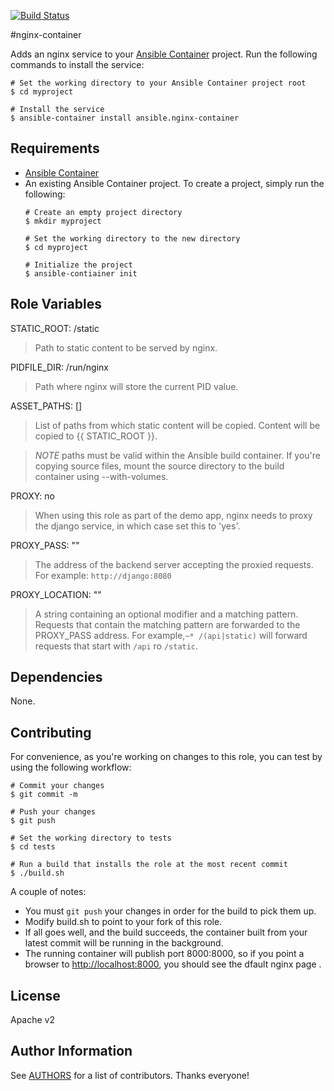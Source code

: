 [![Build Status](https://travis-ci.org/ansible/nginx-container.svg?branch=master)](https://travis-ci.org/ansible/nginx-container)

#nginx-container 

Adds an nginx service to your [Ansible Container](https://github.com/ansible/ansible-container) project. Run the following commands
to install the service:

```
# Set the working directory to your Ansible Container project root
$ cd myproject

# Install the service
$ ansible-container install ansible.nginx-container
```

## Requirements

- [Ansible Container](https://github.com/ansible/ansible-container)
- An existing Ansible Container project. To create a project, simply run the following:
    ```
    # Create an empty project directory
    $ mkdir myproject

    # Set the working directory to the new directory
    $ cd myproject

    # Initialize the project
    $ ansible-contiainer init
    ```

## Role Variables

STATIC_ROOT: /static
> Path to static content to be served by nginx.

PIDFILE_DIR: /run/nginx
> Path where nginx will store the current PID value. 

ASSET_PATHS: []
> List of paths from which static content will be copied. Content will be copied to {{ STATIC_ROOT }}. 

> *NOTE* paths must be valid within the Ansible build container. If you're copying source files, mount the source
  directory to the build container using --with-volumes.

PROXY: no
> When using this role as part of the demo app, nginx needs to proxy the django service, in which case set this to 'yes'. 

PROXY_PASS: "" 
> The address of the backend server accepting the proxied requests. For example: `http://django:8080` 

PROXY_LOCATION: ""
> A string containing an optional modifier and a matching pattern. Requests that contain the matching pattern are forwarded to the PROXY_PASS address. For example,`~* /(api|static)` will forward requests that start with `/api` ro `/static`.  

## Dependencies

None.

## Contributing

For convenience, as you're working on changes to this role, you can test by using the following workflow:

```
# Commit your changes
$ git commit -m

# Push your changes 
$ git push 

# Set the working directory to tests
$ cd tests 

# Run a build that installs the role at the most recent commit 
$ ./build.sh
```

A couple of notes:

- You must `git push` your changes in order for the build to pick them up.
- Modify build.sh to point to your fork of this role.
- If all goes well, and the build succeeds, the container built from your latest commit will be running in the background.
- The running container will publish port 8000:8000, so if you point a browser to [http://localhost:8000](http://localhost:8000), you should see the dfault nginx page .

## License

Apache v2

## Author Information

See [AUTHORS](./AUTHORS) for a list of contributors. Thanks everyone!
